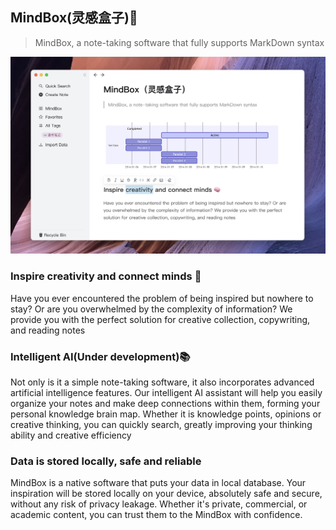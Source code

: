 ## MindBox(灵感盒子)📝 

> MindBox, a note-taking software that fully supports MarkDown syntax

![](./Screenshot.png)

### Inspire creativity and connect minds 🧠

Have you ever encountered the problem of being inspired but nowhere to stay? Or are you overwhelmed by the complexity of information? We provide you with the perfect solution for creative collection, copywriting, and reading notes

### Intelligent AI(Under development)📚 

Not only is it a simple note-taking software, it also incorporates advanced artificial intelligence features. Our intelligent AI assistant will help you easily organize your notes and make deep connections within them, forming your personal knowledge brain map. Whether it is knowledge points, opinions or creative thinking, you can quickly search, greatly improving your thinking ability and creative efficiency

### Data is stored locally, safe and reliable

MindBox is a native software that puts your data in local database. Your inspiration will be stored locally on your device, absolutely safe and secure, without any risk of privacy leakage. Whether it's private, commercial, or academic content, you can trust them to the MindBox with confidence.
